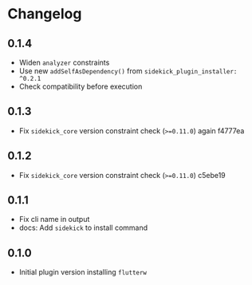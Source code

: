 # Changelog

## 0.1.4

- Widen `analyzer` constraints
- Use new `addSelfAsDependency()` from `sidekick_plugin_installer: ^0.2.1`
- Check compatibility before execution

## 0.1.3

- Fix `sidekick_core` version constraint check (`>=0.11.0`) again f4777ea

## 0.1.2

- Fix `sidekick_core` version constraint check (`>=0.11.0`) c5ebe19

## 0.1.1
- Fix cli name in output
- docs: Add `sidekick` to install command 

## 0.1.0

- Initial plugin version installing `flutterw`